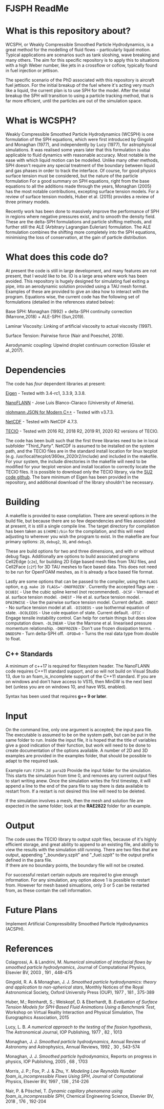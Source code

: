 # FJSPH ReadMe

# What is this repository about?

WCSPH, or Weakly Compressible Smoothed Particle Hydrodynamics, is a great method for the modelling of fluid flows - particularly liquid motion. Typical applications are scenarios such as tank sloshing, wave breaking and many others. The aim for this specific repository is to apply this to situations with a high Weber number, like jets in a crossflow or coflow, typically found in fuel injection or jettison.

The specific scenario of the PhD associated with this repository is aircraft fuel jettison. For the initial breakup of the fuel where it's acting very much like a liquid, the current plan is to use SPH for the model. After the initial breakup the SPH will transition to using a particle tracking method, that is far more efficient, until the particles are out of the simulation space.

# What is WCSPH?

Weakly Compressible Smoothed Particle Hydrodynamics (WCSPH) is one formulation of the SPH equations, which were first introduced by Gingold and Monaghan (1977), and independently by Lucy (1977), for astrophyiscal simulations. It was realised some years later that this formulation is also applicable to fluid dynamics with reasonable accuracy. Most notable is the ease with which liquid motion can be modelled. Unlike many other methods, SPH doesn't require any special treatment of the boundary between liquid and gas phases in order to track the interface. Of course, for good physics surface tension must be considered, but the nature of the particle formulation For a good summary on SPH equations, right from the base equations to all the additions made through the years, Monaghan (2005) has the most notable contributions, excepting surface tension models. For a review of surface tension models, Huber et al. (2015) provides a review of three primary models.

Recently work has been done to massively improve the performance of SPH in regions where negative pressures exist, and to smooth the density field. These are the delta-SPH formulations and particle shifting methods, and further still the ALE (Arbitrary Lagrangian Eulerian) formulation. The ALE formulation combines the shifting more completely into the SPH equations, minimising the loss of conservation, at the gain of particle distribution.

# What does this code do?

At present the code is still in large development, and many features are not present, that I would like to be. IO is a large area where work has been avoided. This repository is hugely designed for simulating fuel exiting a pipe, into an aerodynamic solution provided using a TAU mesh format. Examples of these are provided to give an idea how to interact with the program. Equations wise, the current code has the following set of formulations (detailed in the references stated below):

Base SPH: Monaghan (1992) + delta-SPH continuity correction (Marrone,2018) + ALE-SPH (Sun,2019).

Laminar Viscosity: Linking of artificial viscosity to actual viscosity (1997).

Surface Tension: Pairwise force (Nair and Poeschel, 2018).

Aerodynamic coupling: Upwind droplet continuum correction (Gissler et al.,2017).

# Dependencies

The code has _four_ dependent libraries at present:

[Eigen](http://eigen.tuxfamily.org/index.php?title=Main_Page) - Tested with 3.4-rc1, 3.3.9, 3.3.8.

[NanoFLANN](https://github.com/jlblancoc/nanoflann) - Jose Luis Blanco-Claraco (University of Almería).

[nlohmann JSON for Modern C++](https://json.nlohmann.me/) - Tested with v3.7.3.

[NetCDF](https://www.unidata.ucar.edu/downloads/netcdf/) - Tested with NetCDF 4.7.3.

[TECIO](https://www.tecplot.com/products/tecio-library/) - Tested with 2016 R2, 2018 R2, 2019 R1, 2020 R2 versions of TECIO.

The code has been built such that the first three libraries need to be in local subfolder "Third_Party". NetCDF is assumed to be installed on the system path, and the TECIO files are in the standard install location for linux tecplot (e.g. /usr/local/tecplot/360ex_2020r2/include) and included in the makefile.
For your system, the include directories in the makefile will need to be modified for your tecplot version and install location to correctly locate the TECIO files.
It is possible to download only the TECIO library, via the [SU2 code github](https://github.com/su2code/SU2/tree/master/externals/tecio).
The bare minimum of Eigen has been provided in the repository, and additional download of the library shouldn't be necessary.

# Building

A makefile is provided to ease compliation.
There are several options in the build file, but because there are so few dependencies and files associated at present, it is still a single compile line.
The target directory for compilation has been taken as `$(HOME)/bin` for the compilation, and this will need adjusting to wherever you wish the program to exist.
In the makefile are four primary options: `2D`, `debug2`, `3D`, and `debug3`.

These are build options for two and three dimensions, and with or without debug flags.
Additionally are options to build associated programs Cell2Edge (`c2e`), for building 2D Edge based mesh files from TAU files, and Cell2Face (`c2f`) for 3D TAU meshes to face based data. This does not need to be run for OpenFOAM meshes, as it is already a face based file format.

Lastly are some options that can be passed to the compiler, using the `FLAGS` option, e.g. `make 2D FLAGS='-DNOFROZEN'`.
Currently the accepted flags are:
`-DCUBIC` - Use the cubic spline kernel (not recommended).
`-DCSF` - Vernaud et al. surface tension model.
`-DHEST` - He et al. surface tension model.
`-DPAIRWISE` - Use the pairwise surface tension model. Current default.
`-DNOST` - No surface tension model at all.
`-DISOEOS` - use Isothermal equation of state.
`-DCOLEEOS` - Use cole equation of state. Current default.
`-DTIC` - Engage tensile instability control. Can help for certain things but does slow computation down.
`-DLINEAR` - Use the Marrone et al. linearised pressure momentum relationship.
`-DNOFROZEN` - Don't use frozen dissipation terms.
`-DNODSPH` - Turn delta-SPH off.
`-DFOD=0` - Turns the real data type from double to float.

## C++ Standards

A minimum of c++17 is required for filesystem header.
The NanoFLANN code requires C++11 standard support, and so will not build on Visual Studio 13, due to an foam_is_incomplete support of the C++11 standard. If you are on windows and don't have access to VS15, then MinGW is the next best bet (unless you are on windows 10, and have WSL enabled).

Syntax has been used that requires **g++ 9 or later**.

# Input

On the command line, only one argument is accepted; the input para file.
The executable is assumed to be on the system path, but can be put in the same folder to run.
Inside the input file, it is hoped that the title of variables give a good indication of their function, but work will need to be done to create documentation of the options available.
A number of 2D and 3D examples are provided in the examples folder, that should be possible to adapt to the required task.

Example run: `FJSPH.2d para2D`
Provide the input folder for the simulation. This starts the simulation from time 0, and removes any current output files to start writing anew.
Once the simulation writes the first timestep, it will append a line to the end of the para file to say there is data available to restart from.
If a restart is not desired this line will need to be deleted.

If the simulation involves a mesh, then the mesh and solution file are expected in the same folder; look at the **RAE2822** folder for an example.

# Output

The code uses the TECIO library to output szplt files, because of it's highly efficient storage, and great ability to append to an existing file, and ability to view the results with the simulation still running.
There are two files that are output, appending "\_boundary.szplt" and "\_fuel.szplt" to the output prefix defined in the para file.  
If there are no boundary points, the boundary file will not be created.

For successful restart certain outputs are required to give enough information. For any simulation, any option above 1 is possible to restart from. However for mesh based simuations, only 3 or 5 can be restarted from, as these contain the cell information.

# Future Plans

Implement Artificial Compressibility Smoothed Particle Hydrodynamics (ACSPH).

# References

Colagrossi, A. & Landrini, M.
_Numerical simulation of interfacial flows by smoothed particle hydrodynamics_,
Journal of Computational Physics, Elsevier BV, 2003 , 191 , 448-475

Gingold, R. A. & Monaghan, J. J.
_Smoothed particle hydrodynamics: theory and application to non-spherical stars_,
Monthly Notices of the Royal Astronomical Society, Oxford University Press (OUP), 1977 , 181 , 375-389

Huber, M.; Reinhardt, S.; Weiskopf, D. & Eberhardt, B.
_Evaluation of Surface Tension Models for SPH-Based Fluid Animations Using a Benchmark Test_,
Workshop on Virtual Reality Interaction and Physical Simulation, The Eurographics Association, 2015

Lucy, L. B.
_A numerical approach to the testing of the fission hypothesis_,
The Astronomical Journal, IOP Publishing, 1977 , 82 , 1013

Monaghan, J. J.
_Smoothed particle hydrodynamics_,
Annual Review of Astronomy and Astrophysics, Annual Reviews, 1992 , 30 , 543-574

Monaghan, J. J.
_Smoothed particle hydrodynamics_,
Reports on progress in physics, IOP Publishing, 2005 , 68 , 1703

Morris, J. P.; Fox, P. J. & Zhu, Y.
_Modeling Low Reynolds Number foam_is_incompressible Flows Using SPH_,
Journal of Computational Physics, Elsevier BV, 1997 , 136 , 214-226

Nair, P. & Pöschel, T.
_Dynamic capillary phenomena using foam_is_incompressible SPH_,
Chemical Engineering Science, Elsevier BV, 2018 , 176 , 192-204
